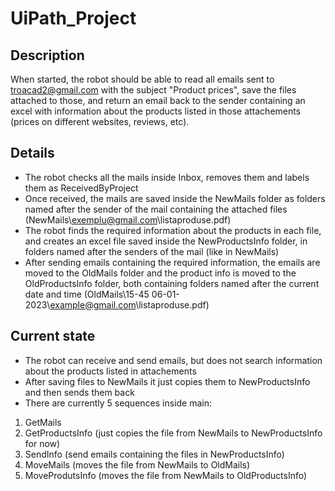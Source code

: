 # UiPath_Project

## Description
When started, the robot should be able to read all emails sent to troacad2@gmail.com with the subject "Product prices", save the files attached to those, and return an email back to the sender containing an excel with information about the products listed in those attachements (prices on different websites, reviews, etc).

## Details
* The robot checks all the mails inside Inbox, removes them and labels them as ReceivedByProject
* Once received, the mails are saved inside the NewMails folder as folders named after the sender of the mail containing the attached files (NewMails\exemplu@gmail.com\listaproduse.pdf)
* The robot finds the required information about the products in each file, and creates an excel file saved inside the NewProductsInfo folder, in folders named after the senders of the mail (like in NewMails)
* After sending emails containing the required information, the emails are moved to the OldMails folder and the product info is moved to the OldProductsInfo folder, both containing folders named after the current date and time (OldMails\15-45 06-01-2023\example@gmail.com\listaproduse.pdf)

## Current state
* The robot can receive and send emails, but does not search information about the products listed in attachements
* After saving files to NewMails it just copies them to NewProductsInfo and then sends them back
* There are currently 5 sequences inside main:
1. GetMails
2. GetProductsInfo (just copies the file from NewMails to NewProductsInfo for now)
3. SendInfo (send emails containing the files in NewProductsInfo)
4. MoveMails (moves the file from NewMails to OldMails)
5. MoveProdutsInfo (moves the file from NewMails to OldProductsInfo)
